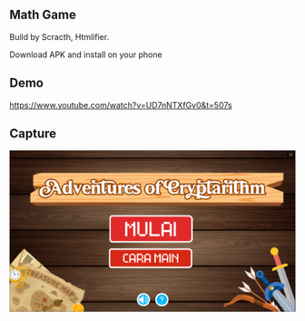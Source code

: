 ## Math Game
Build by Scracth, Htmlifier.

Download APK and install on your phone

## Demo
https://www.youtube.com/watch?v=UD7nNTXfGv0&t=507s

## Capture
![SS-1](CAPTURE.png)
